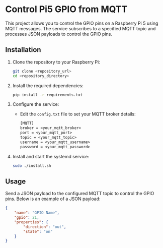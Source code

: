 # Control Pi5 GPIO from MQTT

This project allows you to control the GPIO pins on a Raspberry Pi 5 using MQTT messages. The service subscribes to a specified MQTT topic and processes JSON payloads to control the GPIO pins.

## Installation

1. Clone the repository to your Raspberry Pi:
    ```sh
    git clone <repository_url>
    cd <repository_directory>
    ```

2. Install the required dependencies:
    ```sh
    pip install -r requirements.txt
    ```

3. Configure the service:
    - Edit the `config.txt` file to set your MQTT broker details:
        ```txt
        [MQTT]
        broker = <your_mqtt_broker>
        port = <your_mqtt_port>
        topic = <your_mqtt_topic>
        username = <your_mqtt_username>
        password = <your_mqtt_password>
        ```

4. Install and start the systemd service:
    ```sh
    sudo ./install.sh
    ```

## Usage

Send a JSON payload to the configured MQTT topic to control the GPIO pins. Below is an example of a JSON payload:

```json
{
    "name": "GPIO Name",
    "gpio": 21,
    "properties": {
        "direction": "out",
        "state": "on"
    }
}